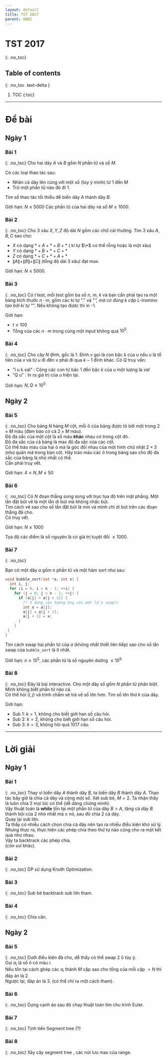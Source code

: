 ```yaml
---
layout: default
title: TST 2017
parent: VNOI
---
```

# TST 2017
{: .no_toc}

## Table of contents
{: .no_toc .text-delta }

1. TOC
{:toc}

----
# Đề bài
## Ngày 1
### Bài 1 
{: .no_toc}
Cho hai dãy $A$ và $B$ gồm $N$ phần tử và số $M$.

Có các loại thao tác sau:
- Nhân cả dãy lên cùng với một số (tùy ý mình) từ $1$ đến $M$
- Trừ một phần tử nào đó đi $1$.

Tìm số thao tác tối thiểu để biến dãy $A$ thành dãy $B$.

Giới hạn:
$N \leq 5000$ 
Các phần tử của hai dãy và số $M \leq 1000$.

### Bài 2
{: .no_toc}
Cho 3 xâu $X, Y, Z$ độ dài $N$ gồm các chữ cái thường.
Tìm 3 xâu $A, B, C$ sao cho:
- $X$ có dạng $* + A + * + B + *$ ( kí tự $\*$ có thể rỗng hoặc là một xâu)
- $Y$ có dạng $* + B + * + C + *$
- $Z$ có dạng $* + C + * + A + *$
- $\|A\| + \|B\| + \|C\|$ (tổng độ dài 3 xâu) đạt max.

Giới hạn:
$N \leq 5000$.

### Bài 3 
{: .no_toc}
Có $t$ test, mỗi test gồm ba số $n$, $m$, $k$ và bạn cần phải tạo ra một
bảng kích thước $n \cdot m$, gồm các kí tự "." và "*", mà có đúng $k$ cặp
L-tromino tạo bởi kí tự "*". Nếu không tạo được thì in -1.

Giới hạn:
- $t \leq 100$
- Tổng của các $n \cdot m$ trong cùng một input không quá $10^5$.

### Bài 4
{: .no_toc}
Cho cây $N$ đỉnh, gốc là $1$.
Đỉnh $v$ gọi là con bậc $k$ của $u$ nếu $u$ là tổ tiên của $v$ và từ $u$ đi đến $v$ phải đi qua $k-1$ đỉnh khác.
Có $Q$ truy vấn:  
- "I u k val" : Cộng các con từ bậc $1$ đến bậc $k$ của $u$ một lượng là $val$  
- "Q u" : In ra giá trị của $u$ hiện tại. 

Giới hạn: 
$N, Q \leq 10^5$ 

## Ngày 2
### Bài 5
{: .no_toc}
Cho bảng $N$ hàng $M$ cột, mỗi ô của bảng được tô bởi một trong $2 \times M$ màu (đảm bảo có cả $2 \times M$ màu).  
Độ đa sắc của một cột là số màu **khác** nhau có trong cột đó.  
Độ đa sắc của cả bảng là max độ đa sắc của các cột.  
Có thể tráo màu của hai ô mà là góc đối nhau của một hình chữ nhật $2 \times 3$ (như quân mã trong bàn cờ). 
Hãy tráo màu các ô trong bảng sao cho độ đa sắc của bảng là nhỏ nhất có thể.  
Cần phải truy vết.  
 
Giới hạn: 
$4 \leq N, M \leq 50$ 

### Bài 6
{: .no_toc}
Có $N$ đoạn thẳng song song với trục tọa độ trên mặt phẳng. 
Một lần đặt bút vẽ là một lần di bút mà không nhấc bút.  
Tìm cách vẽ sao cho số lần đặt bút là min và mình chỉ di bút trên các đoạn thẳng đã cho.  
Có truy vết.  

Giới hạn: 
$N \leq 1000$

Tọa độ các điểm là số nguyên là có giá trị tuyệt đối $\leq 1000$.

### Bài 7
{: .no_toc}

Bạn có một dãy $a$ gồm $n$ phần tử và một hàm sort như sau:

```cpp
void bubble_sort(int *a, int n) {
  int i, j;
  for (i = 0; i < n - 1; ++i) {
    for (j = 0; j < n - 1; ++j) {
      if (a[j] > a[j + 1]) {
        /* 3 dòng sau tương ứng với một lần swap*/
        int x = a[j];
        a[j] = a[j + 1];
        a[j + 1] = x;
      }
    }
 }
}
```

Tìm cách swap hai phần tử của $a$ (không nhất thiết liên tiếp) sao cho số
lần swap của `bubble_sort` là ít nhất.

Giới hạn: $n \leq 10^5$, các phần tử là số nguyên dương $\leq 10^9$

### Bài 8
{: .no_toc}
Đây là bài interactive. 
Cho một dãy số gồm $N$ phần tử phân biệt. Mình không biết phần tử nào cả.  
Có thể hỏi $(i, j)$ và trình chấm sẽ trả về số lớn hơn. 
Tìm số lớn thứ $k$ của dãy.  
 
Giới hạn: 
- Sub $1$: $k = 1$, không cho biết giới hạn số câu hỏi. 
- Sub $2$: $k = 2$, không cho biết giới hạn số câu hỏi. 
- Sub $3$: $k = 3$, không hỏi quá $1017$ câu. 

---

# Lời giải 
## Ngày 1
### Bài 1 
{: .no_toc}
Thay vì biến dãy $A$ thành dãy $B$, ta biến dãy $B$ thành dãy $A$. 
Thao tác bây giờ là chia cả dãy và cộng một số. 
Xét sub bé, $M = 2$. 
Ta nhận thấy là luôn chia 2 mọi lúc có thể (dễ dàng chứng minh).  
Vậy thuật toán là **while** tồn tại một phần tử của dãy $B > A$, tăng cả dãy
$B$ thành bội của 2 nhỏ nhất mà $\geq$ nó, sau đó chia 2 cả dãy.  
Quay lại sub lớn.  
Ta thấy có nhiều cách chọn chia cả dãy nên tạo ra nhiều điều kiện khó xử lý. 
Nhưng thực ra, thực hiện các phép chia theo thứ tự nào cũng cho ra một kết quả như nhau.  
Vậy ta backtrack các phép chia.  
(còn sol khác).

### Bài 2
{: .no_toc}
DP sử dụng Knuth Optimization.

### Bài 3 
{: .no_toc}
Sub bé backtrack sub lớn tham.

### Bài 4
{: .no_toc} 
Chia căn.

## Ngày 2
### Bài 5
{: .no_toc}
Dưới điều kiện đã cho, dễ thấy có thể swap 2 ô tùy ý.  
Gọi $a_i$ là số ô có màu $i$.  
Nếu tồn tại cách ghép các $a_i$ thành $M$ cặp sao cho tổng của mỗi cặp $= N$ thì đáp án là 2.  
Ngược lại, đáp án là 3. (có thể chỉ ra một cách tham).

### Bài 6
{: .no_toc}
Dựng cạnh ảo sau đó chạy thuật toán tìm chu trình Euler.

### Bài 7
{: .no_toc}
Tịnh tiến Segment tree (?)

### Bài 8
{: .no_toc}
Xây cây segment tree , các nút lưu max của range.